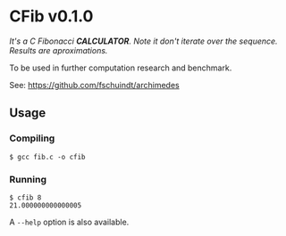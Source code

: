# CFib v0.1.0
*It's a C Fibonacci **CALCULATOR**. Note it don't iterate over the sequence. Results are aproximations.*

To be used in further computation research and benchmark.

See: https://github.com/fschuindt/archimedes

## Usage

### Compiling
```
$ gcc fib.c -o cfib
```

### Running
```
$ cfib 8
21.000000000000005
```

A `--help` option is also available.
